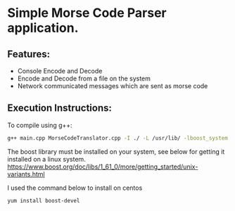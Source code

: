 # Simple Morse Code Parser application. 

## Features:
* Console Encode and Decode
* Encode and Decode from a file on the system
* Network communicated messages which are sent as morse code

## Execution Instructions:
To compile using g++:
``` bash
g++ main.cpp MorseCodeTranslator.cpp -I ./ -L /usr/lib/ -lboost_system -lboost_thread -lpthread
```
The boost library must be installed on your system, see below for getting it installed on a linux system.
https://www.boost.org/doc/libs/1_61_0/more/getting_started/unix-variants.html

I used the command below to install on centos 
```
yum install boost-devel
```
